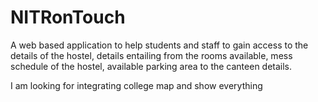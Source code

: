 # NITRonTouch
 
A web based application to help students and staff to gain access to the details of the hostel, details entailing from the rooms available, mess schedule of the hostel, available parking area to the canteen details.

I am looking for integrating college map and show everything
